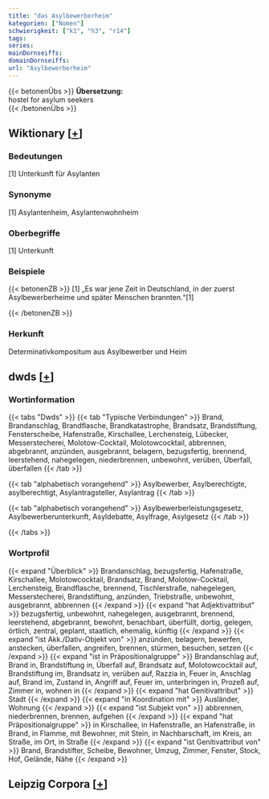 ```yaml
---
title: "das Asylbewerberheim"
kategorien: ["Nomen"]
schwierigkeit: ["k1", "h3", "r14"]
tags:
series:
mainDornseiffs:
domainDornseiffs:
url: "Asylbewerberheim"
---
```


{{< betonenÜbs >}}
**Übersetzung:**  
hostel for asylum seekers  
{{< /betonenÜbs >}}

## Wiktionary [[+](https://de.wiktionary.org/wiki/Asylbewerberheim)]

### Bedeutungen
[1] Unterkunft für Asylanten  

### Synonyme
[1] Asylantenheim, Asylantenwohnheim  

### Oberbegriffe
[1] Unterkunft  

### Beispiele
{{< betonenZB >}}
[1] „Es war jene Zeit in Deutschland, in der zuerst Asylbewerberheime und später Menschen brannten.“[1]  

{{< /betonenZB >}}
### Herkunft
Determinativkompositum aus Asylbewerber und Heim  



## dwds [[+](https://www.dwds.de/wb/Asylbewerberheim)]

### Wortinformation
{{< tabs "Dwds" >}}
{{< tab "Typische Verbindungen" >}}
Brand, Brandanschlag, Brandflasche, Brandkatastrophe, Brandsatz, Brandstiftung, Fensterscheibe, Hafenstraße, Kirschallee, Lerchensteig, Lübecker, Messerstecherei, Molotow-Cocktail, Molotowcocktail, abbrennen, abgebrannt, anzünden, ausgebrannt, belagern, bezugsfertig, brennend, leerstehend, nahegelegen, niederbrennen, unbewohnt, verüben, Überfall, überfallen
{{< /tab >}}

{{< tab "alphabetisch vorangehend" >}}
Asylbewerber, Asylberechtigte, asylberechtigt, Asylantragsteller, Asylantrag
{{< /tab >}}

{{< tab "alphabetisch vorangehend" >}}
Asylbewerberleistungsgesetz, Asylbewerberunterkunft, Asyldebatte, Asylfrage, Asylgesetz
{{< /tab >}}

{{< /tabs >}}

### Wortprofil
{{< expand "Überblick" >}} Brandanschlag, bezugsfertig, Hafenstraße, Kirschallee, Molotowcocktail, Brandsatz, Brand, Molotow-Cocktail, Lerchensteig, Brandflasche, brennend, Tischlerstraße, nahegelegen, Messerstecherei, Brandstiftung, anzünden, Triebstraße, unbewohnt, ausgebrannt, abbrennen {{< /expand >}}
{{< expand "hat Adjektivattribut" >}} bezugsfertig, unbewohnt, nahegelegen, ausgebrannt, brennend, leerstehend, abgebrannt, bewohnt, benachbart, überfüllt, dortig, gelegen, örtlich, zentral, geplant, staatlich, ehemalig, künftig {{< /expand >}}
{{< expand "ist Akk./Dativ-Objekt von" >}} anzünden, belagern, bewerfen, anstecken, überfallen, angreifen, brennen, stürmen, besuchen, setzen {{< /expand >}}
{{< expand "ist in Präpositionalgruppe" >}} Brandanschlag auf, Brand in, Brandstiftung in, Überfall auf, Brandsatz auf, Molotowcocktail auf, Brandstiftung im, Brandsatz in, verüben auf, Razzia in, Feuer in, Anschlag auf, Brand im, Zustand in, Angriff auf, Feuer im, unterbringen in, Prozeß auf, Zimmer in, wohnen in {{< /expand >}}
{{< expand "hat Genitivattribut" >}} Stadt {{< /expand >}}
{{< expand "in Koordination mit" >}} Ausländer, Wohnung {{< /expand >}}
{{< expand "ist Subjekt von" >}} abbrennen, niederbrennen, brennen, aufgehen {{< /expand >}}
{{< expand "hat Präpositionalgruppe" >}} in Kirschallee, in Hafenstraße, an Hafenstraße, in Brand, in Flamme, mit Bewohner, mit Stein, in Nachbarschaft, im Kreis, an Straße, im Ort, in Straße {{< /expand >}}
{{< expand "ist Genitivattribut von" >}} Brand, Brandstifter, Scheibe, Bewohner, Umzug, Zimmer, Fenster, Stock, Hof, Gelände, Nähe {{< /expand >}}

## Leipzig Corpora [[+](https://corpora.uni-leipzig.de/en/res?word=Asylbewerberheim&corpusId=deu_newscrawl-public_2018)]

